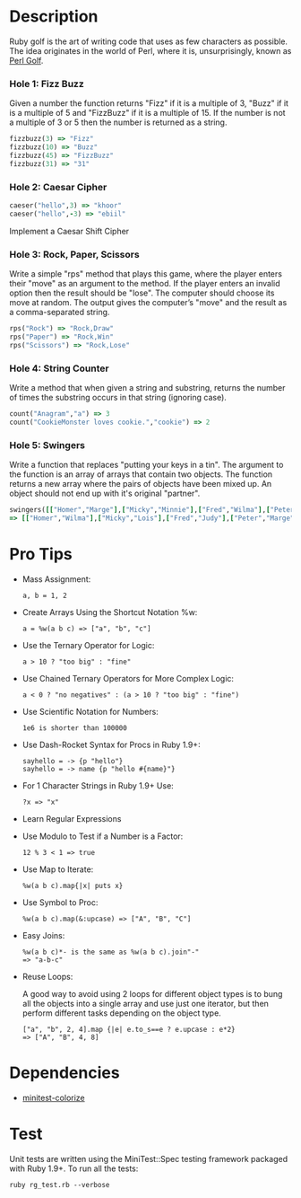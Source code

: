 # Description

Ruby golf is the art of writing code that uses as few characters as possible. The idea originates in the world of Perl, where it is, unsurprisingly, known as [Perl Golf](http://en.wikipedia.org/wiki/Perl_Golf_Apocalypse).

### Hole 1: Fizz Buzz

Given a number the function returns "Fizz" if it is a multiple of 3, "Buzz" if it is a multiple of 5 and "FizzBuzz" if it is a multiple of 15. If the number is not a multiple of 3 or 5 then the number is returned as a string.

```ruby
fizzbuzz(3) => "Fizz"
fizzbuzz(10) => "Buzz"
fizzbuzz(45) => "FizzBuzz"
fizzbuzz(31) => "31"
```

### Hole 2: Caesar Cipher

```ruby
caeser("hello",3) => "khoor"
caeser("hello",-3) => "ebiil"
```

Implement a Caesar Shift Cipher

### Hole 3: Rock, Paper, Scissors

Write a simple "rps" method that plays this game, where the player enters their "move" as an argument to the method. If the player enters an invalid option then the result should be "lose". The computer should choose its move at random. The output gives the computer’s "move" and the result as a comma-separated string.

```ruby
rps("Rock") => "Rock,Draw"
rps("Paper") => "Rock,Win"
rps("Scissors") => "Rock,Lose"
```

### Hole 4: String Counter

Write a method that when given a string and substring, returns the number of times the substring occurs in that string (ignoring case).

```ruby
count("Anagram","a") => 3
count("CookieMonster loves cookie.","cookie") => 2
```

### Hole 5: Swingers

Write a function that replaces "putting your keys in a tin". The argument to the function is an array of arrays that contain two objects. The function returns a new array where the pairs of objects have been mixed up. An object should not end up with it's original "partner".

```ruby
swingers([["Homer","Marge"],["Micky","Minnie"],["Fred","Wilma"],["Peter","Lois"],["George","Judy"]])
=> [["Homer","Wilma"],["Micky","Lois"],["Fred","Judy"],["Peter","Marge"],["George","Minnie"]]
```

# Pro Tips

  + Mass Assignment:

        a, b = 1, 2

  + Create Arrays Using the Shortcut Notation %w:

        a = %w(a b c) => ["a", "b", "c"]

  + Use the Ternary Operator for Logic:

        a > 10 ? "too big" : "fine"

  + Use Chained Ternary Operators for More Complex Logic:

        a < 0 ? "no negatives" : (a > 10 ? "too big" : "fine")

  + Use Scientific Notation for Numbers:

        1e6 is shorter than 100000

  + Use Dash-Rocket Syntax for Procs in Ruby 1.9+:

        sayhello = -> {p "hello"}
        sayhello = -> name {p "hello #{name}"}

  + For 1 Character Strings in Ruby 1.9+ Use:

        ?x => "x"

  + Learn Regular Expressions

  + Use Modulo to Test if a Number is a Factor:

        12 % 3 < 1 => true

  + Use Map to Iterate:

        %w(a b c).map{|x| puts x}

  + Use Symbol to Proc:

        %w(a b c).map(&:upcase) => ["A", "B", "C"]

  + Easy Joins:

        %w(a b c)*- is the same as %w(a b c).join"-"
        => "a-b-c"

  + Reuse Loops:

    A good way to avoid using 2 loops for different object types is to bung all the objects into a single array and use just one iterator, but then perform different tasks depending on the object type.

        ["a", "b", 2, 4].map {|e| e.to_s==e ? e.upcase : e*2}
        => ["A", "B", 4, 8]

# Dependencies

  + [minitest-colorize](http://rubygems.org/gems/minitest-colorize)

# Test

Unit tests are written using the MiniTest::Spec testing framework packaged with Ruby 1.9+. To run all the tests:

    ruby rg_test.rb --verbose